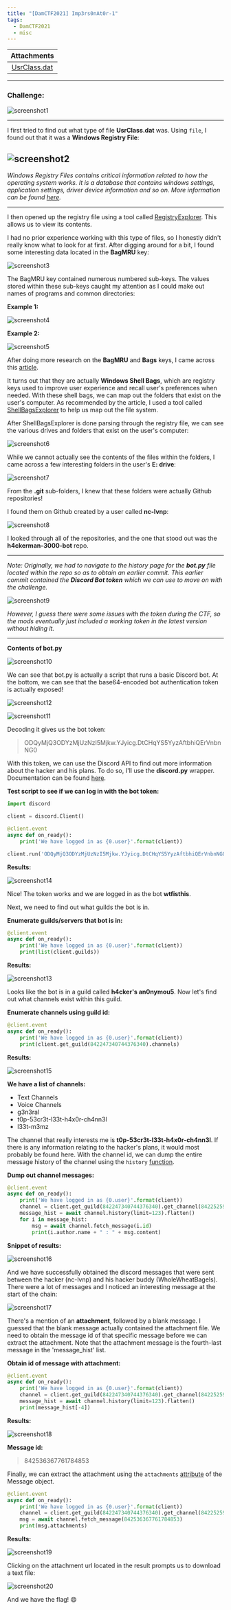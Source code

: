 ```yaml
---
title: "[DamCTF2021] Imp3rs0nAt0r-1"
tags:
  - DamCTF2021
  - misc
---
```


| Attachments |
| :---------: |
|[UsrClass.dat](../assets/files/DAM2021_Imp3rs0nAt0r-1/UsrClass.dat) |

---

### Challenge:

![screenshot1](../assets/images/DAM2021_Imp3rs0nAt0r-1/screenshot1.png)

---

I first tried to find out what type of file **UsrClass.dat** was. Using `file`, I found out that it was a **Windows Registry File**:

![screenshot2](../assets/images/DAM2021_Imp3rs0nAt0r-1/screenshot2.png)
---

*Windows Registry Files contains critical information related to how the operating system works. It is a database that contains windows settings, application settings, driver device information and so on. More information can be found [here](https://www.businessnewsdaily.com/10991-windows-10-registry.html).*

---

I then opened up the registry file using a tool called [RegistryExplorer](https://ericzimmerman.github.io/#!index.md). This allows us to view its contents.

I had no prior experience working with this type of files, so I honestly didn't really know what to look for at first. After digging around for a bit, I found some interesting data located in the **BagMRU** key:

![screenshot3](../assets/images/DAM2021_Imp3rs0nAt0r-1/screenshot3.png)

The BagMRU key contained numerous numbered sub-keys. The values stored within these sub-keys caught my attention as I could make out names of programs and common directories:

**Example 1:**

![screenshot4](../assets/images/DAM2021_Imp3rs0nAt0r-1/screenshot4.png)

**Example 2:**

![screenshot5](../assets/images/DAM2021_Imp3rs0nAt0r-1/screenshot5.png)

After doing more research on the **BagMRU** and **Bags** keys, I came across this [article](https://www.hackingarticles.in/forensic-investigation-shellbags/).

It turns out that they are actually **Windows Shell Bags**, which are registry keys used to improve user experience and recall user's preferences when needed. With these shell bags, we can map out the folders that exist on the user's computer. As recommended by the article, I used a tool called [ShellBagsExplorer](https://ericzimmerman.github.io/#!index.md) to help us map out the file system.

After ShellBagsExplorer is done parsing through the registry file, we can see the various drives and folders that exist on the user's computer:

![screenshot6](../assets/images/DAM2021_Imp3rs0nAt0r-1/screenshot6.png)

While we cannot actually see the contents of the files within the folders, I came across a few interesting folders in the user's **E: drive**:

![screenshot7](../assets/images/DAM2021_Imp3rs0nAt0r-1/screenshot7.png)

From the **.git** sub-folders, I knew that these folders were actually Github repositories!  

I found them on Github created by a user called **nc-lvnp**:

![screenshot8](../assets/images/DAM2021_Imp3rs0nAt0r-1/screenshot8.png)

I looked through all of the repositories, and the one that stood out was the **h4ckerman-3000-bot** repo.

---

*Note: Originally, we had to navigate to the history page for the **bot.py** file located within the repo so as to obtain an earlier commit. This earlier commit contained the **Discord Bot token** which we can use to move on with the challenge.*

![screenshot9](../assets/images/DAM2021_Imp3rs0nAt0r-1/screenshot9.png)

*However, I guess there were some issues with the token during the CTF, so the mods eventually just included a working token in the latest version without hiding it.* 

---

**Contents of bot.py**

![screenshot10](../assets/images/DAM2021_Imp3rs0nAt0r-1/screenshot10.png)

We can see that bot.py is actually a script that runs a basic Discord bot. At the bottom, we can see that the base64-encoded bot authentication token is actually exposed!

![screenshot12](../assets/images/DAM2021_Imp3rs0nAt0r-1/screenshot12.png)

![screenshot11](../assets/images/DAM2021_Imp3rs0nAt0r-1/screenshot11.png)

Decoding it gives us the bot token:

> ODQyMjQ3ODYzMjUzNzI5Mjkw.YJyicg.DtCHqYS5YyzAftbhiQErVnbnNG0

With this token, we can use the Discord API to find out more information about the hacker and his plans. To do so, I'll use the **discord.py** wrapper. Documentation can be found [here](https://discordpy.readthedocs.io/en/stable/api.html). 

**Test script to see if we can log in with the bot token:**

```python
import discord

client = discord.Client()

@client.event
async def on_ready():
    print('We have logged in as {0.user}'.format(client))

client.run('ODQyMjQ3ODYzMjUzNzI5Mjkw.YJyicg.DtCHqYS5YyzAftbhiQErVnbnNG0')
```

**Results:**

![screenshot14](../assets/images/DAM2021_Imp3rs0nAt0r-1/screenshot14.png)

Nice! The token works and we are logged in as the bot **wtfisthis**. 

Next, we need to find out what guilds the bot is in.

**Enumerate guilds/servers that bot is in:**

```python
@client.event
async def on_ready():
    print('We have logged in as {0.user}'.format(client))
    print(list(client.guilds))
```

 **Results:**

![screenshot13](../assets/images/DAM2021_Imp3rs0nAt0r-1/screenshot13.png)

Looks like the bot is in a guild called **h4cker's an0nymou5**. Now let's find out what channels exist within this guild.

**Enumerate channels using guild id:**

```python
@client.event
async def on_ready():
    print('We have logged in as {0.user}'.format(client))
    print(client.get_guild(842247340744376340).channels)
```

**Results:**

![screenshot15](../assets/images/DAM2021_Imp3rs0nAt0r-1/screenshot15.png)

**We have a list of channels:**

* Text Channels
* Voice Channels
* g3n3ral
* t0p-53cr3t-l33t-h4x0r-ch4nn3l
* l33t-m3mz

The channel that really interests me is **t0p-53cr3t-l33t-h4x0r-ch4nn3l**. If there is any information relating to the hacker's plans, it would most probably be found here. With the channel id, we can dump the entire message history of the channel using the `history` [function](https://discordpy.readthedocs.io/en/stable/api.html#discord.Member.history).

**Dump out channel messages:**

```python
@client.event
async def on_ready():
    print('We have logged in as {0.user}'.format(client))
    channel = client.get_guild(842247340744376340).get_channel(842252598173892629)
    message_hist = await channel.history(limit=123).flatten()
    for i in message_hist:
        msg = await channel.fetch_message(i.id)
        print(i.author.name + " : " + msg.content)
```

**Snippet of results:**

![screenshot16](../assets/images/DAM2021_Imp3rs0nAt0r-1/screenshot16.png)

And we have successfully obtained the discord messages that were sent between the hacker (nc-lvnp) and his hacker buddy (WholeWheatBagels). There were a lot of messages and I noticed an interesting message at the start of the chain:

![screenshot17](../assets/images/DAM2021_Imp3rs0nAt0r-1/screenshot17.png)

There's a mention of an **attachment**, followed by a blank message. I guessed that the blank message actually contained the attachment file. We need to obtain the message id of that specific message before we can extract the attachment. Note that the attachment message is the fourth-last message in the 'message_hist' list.

**Obtain id of message with attachment:**

```python
@client.event
async def on_ready():
    print('We have logged in as {0.user}'.format(client))
    channel = client.get_guild(842247340744376340).get_channel(842252598173892629)
    message_hist = await channel.history(limit=123).flatten()
    print(message_hist[-4])
```

**Results:**

![screenshot18](../assets/images/DAM2021_Imp3rs0nAt0r-1/screenshot18.png)

**Message id:** 

> 842536367761784853

Finally, we can extract the attachment using the `attachments` [attribute](https://discordpy.readthedocs.io/en/stable/api.html#discord.Message.attachments) of the Message object. 

```python
@client.event
async def on_ready():
    print('We have logged in as {0.user}'.format(client))
    channel = client.get_guild(842247340744376340).get_channel(842252598173892629)
    msg = await channel.fetch_message(842536367761784853)
    print(msg.attachments)
```

**Results:**

![screenshot19](../assets/images/DAM2021_Imp3rs0nAt0r-1/screenshot19.png)

Clicking on the attachment url located in the result prompts us to download a text file:

![screenshot20](../assets/images/DAM2021_Imp3rs0nAt0r-1/screenshot20.png)

And we have the flag! :smile:

